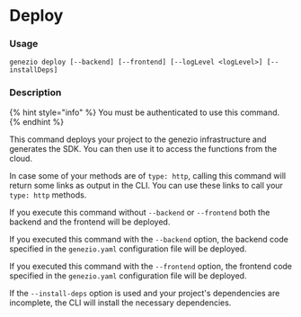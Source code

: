 # Deploy

### Usage

`genezio deploy [--backend] [--frontend] [--logLevel <logLevel>] [--installDeps]`

### Description

{% hint style="info" %}
You must be authenticated to use this command.
{% endhint %}

This command deploys your project to the genezio infrastructure and generates the SDK. You can then use it to access the functions from the cloud.

In case some of your methods are of `type: http`, calling this command will return some links as output in the CLI. You can use these links to call your `type: http` methods.

If you execute this command without `--backend` or `--frontend` both the backend and the frontend will be deployed.

If you executed this command with the `--backend` option, the backend code specified in the `genezio.yaml` configuration file will be deployed.&#x20;

If you executed this command with the `--frontend` option, the frontend code specified in the `genezio.yaml` configuration file will be deployed.&#x20;

If the `--install-deps` option is used and your project's dependencies are incomplete, the CLI will install the necessary dependencies.
